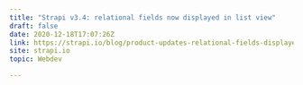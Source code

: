 ```yaml
---
title: "Strapi v3.4: relational fields now displayed in list view"
draft: false
date: 2020-12-18T17:07:26Z
link: https://strapi.io/blog/product-updates-relational-fields-displayed-in-the-list-view?utm_medium=RSS&utm_source=hune
site: strapi.io
topic: Webdev  

---
```

